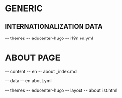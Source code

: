 # GENERIC

## INTERNATIONALIZATION DATA

-- themes
  -- educenter-hugo
    -- i18n
      en.yml

# ABOUT PAGE

-- content
  -- en
    -- about
      _index.md

-- data
  -- en
    about.yml

-- themes
  -- educenter-hugo
    -- layout
      -- about
        list.html
